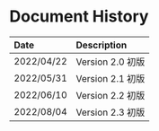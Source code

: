 # Document History

| Date        | Description                           |
| :----       | :-------------------------------------|
| 2022/04/22  | Version 2.0 初版                      |
| 2022/05/31  | Version 2.1 初版                      |
| 2022/06/10  | Version 2.2 初版                      |
| 2022/08/04  | Version 2.3 初版                      |
